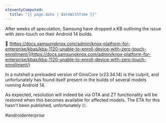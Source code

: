 ```yaml
---
eleventyComputed:
  title: "{{ page.date | dateWithTime }}"
---
```

After weeks of speculation, Samsung have dropped a KB outlining the issue with zero-touch on their Android 14 builds.

🔗 [https://docs.samsungknox.com/admin/knox-platform-for-enterprise/kbas/kba-1120-unable-to-enroll-device-with-zero-touch-enrollment/](https://docs.samsungknox.com/admin/knox-platform-for-enterprise/kbas/kba-1120-unable-to-enroll-device-with-zero-touch-enrollment/)

In a nutshell a preloaded version of GmsCore (v23.34.14) is the culprit, and unfortunately has found itself present in the builds of several models running Android 14. 

As expected, resolution will indeed be via OTA and ZT functionality will be restored when this becomes available for affected models. The ETA for this hasn't been published, unfortunately 🙄.

#androidenterprise 